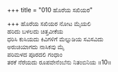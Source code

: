 +++
title = "010 ಹೊರೆಯ ಸಖಿಯರ"

+++
ಹೊರೆಯ ಸಖಿಯರ ನೋಟ ಮೈಯಲಿ  
ಹರಿದು ಬಳಲದು ಚಿತ್ತವೀಕೆಯ  
ಧರಿಸಿ ಕುಸಿಯದು ಕಿವಿಗಳಿಗೆ ಮೆಲ್ನುಡಿಯ ಸವಿಸವಿದು   
ಅರುಚಿಯಾಗದು ನಾಸಿಕವು ಮೈ  
ಪರಿಮಳದ ಪೂರದಲಿ ಗಂಧಾಂ  
ತರಕೆ ನೆರೆಯದು ರೂಪವೇನೆಂಬೆನು ನಿತಂಬಿನಿಯ      ॥10॥